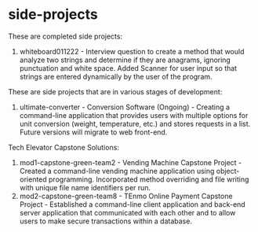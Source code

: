 # side-projects
These are completed side projects:

1) whiteboard011222 - Interview question to create a method that would analyze two strings and determine if they are anagrams, ignoring punctuation and white space. Added Scanner for user input so that strings are entered dynamically by the user of the program.

These are side projects that are in various stages of development:

1) ultimate-converter - Conversion Software (Ongoing) - Creating a command-line application that provides users with multiple options for unit conversion (weight, temperature, etc.) and stores requests in a list. Future versions will migrate to web front-end.

Tech Elevator Capstone Solutions:

1) mod1-capstone-green-team2 - Vending Machine Capstone Project - Created a command-line vending machine application using object-oriented programming. Incorporated method overriding and file writing with unique file name identifiers per run.
2) mod2-capstone-green-team8 - TEnmo Online Payment Capstone Project - Established a command-line client application and back-end server application that communicated with each other and to allow users to make secure transactions within a database.

